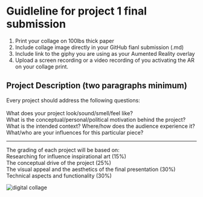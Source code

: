 # Guidleline for project 1 final submission

1. Print your collage on 100lbs thick paper
2. Include collage image directly in your GitHub fianl submission (.md)
3. Include link to the giphy you are using as your Aumented Reality overlay
4. Upload a screen recording or a video recording of you activating the AR on your collage print.

## Project Description (two paragraphs minimum)
Every project should address the following questions:
<br><br>
What does your project look/sound/smell/feel like? <br>
What is the conceptual/personal/political motivation behind the project?<br>
What is the intended context? Where/how does the audience experience it?<br>
What/who are your influences for this particular piece?

____
The grading of each project will be based on:
<br>
Researching for influence inspirational art (15%) <br>
The conceptual drive of the project (25%) <br>
The visual appeal and the aesthetics of the final presentation (30%) <br>
Technical aspects and functionality (30%) 
<br>

![digital collage](https://i.imgur.com/J5FClnq.jpg)
